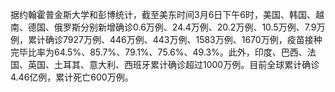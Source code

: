 据约翰霍普金斯大学和彭博统计，截至美东时间3月6日下午6时，美国、韩国、越南、德国、俄罗斯分别新增确诊0.6万例、24.4万例、20.2万例、10.5万例、7.9万例，累计确诊7927万例、446万例、443万例、1583万例、1670万例，疫苗接种完毕比率为64.5%、85.7%、79.1%、75.6%、49.3%。此外，印度、巴西、法国、英国、土耳其、意大利、西班牙累计确诊超过1000万例。目前全球累计确诊4.46亿例，累计死亡600万例。